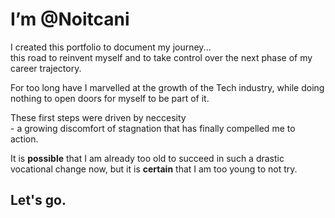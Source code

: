 # I’m @Noitcani


I created this portfolio to document my journey...   
this road to reinvent myself 
and to take control over the next phase of my career trajectory. 
  
  
For too long have I marvelled at the growth of the Tech industry, 
while doing nothing to open doors for myself to be part of it.
  
  
These first steps were driven by neccesity <br> - a growing discomfort of stagnation that has finally compelled me to action.
  
  
It is **possible** that I am already too old to succeed in such a drastic vocational change now, 
but it is **certain** that I am too young to not try.

## **Let's go.**

